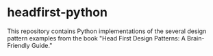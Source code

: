 # headfirst-python
This repository contains Python implementations of the several design pattern examples from the book "Head First Design Patterns: A Brain-Friendly Guide."

